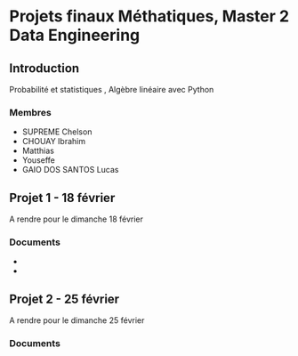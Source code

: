 # Projets finaux Méthatiques, Master 2 Data Engineering 

## Introduction 

Probabilité et statistiques , Algèbre linéaire avec Python

### Membres 

- SUPREME Chelson
- CHOUAY Ibrahim
- Matthias 
- Youseffe
- GAIO DOS SANTOS Lucas

## Projet 1 - 18 février

A rendre pour le dimanche 18 février

### Documents

-
-


## Projet 2 - 25 février

A rendre pour le dimanche 25 février

### Documents

